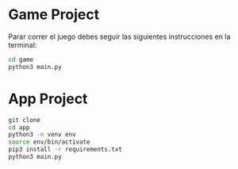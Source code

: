 # Game Project

Parar correr el juego debes seguir las siguientes instrucciones en la terminal:


```sh
cd game
python3 main.py
```

# App Project

```sh
git clone
cd app
python3 -m venv env
source env/bin/activate
pip3 install -r requirements.txt
python3 main.py
```

